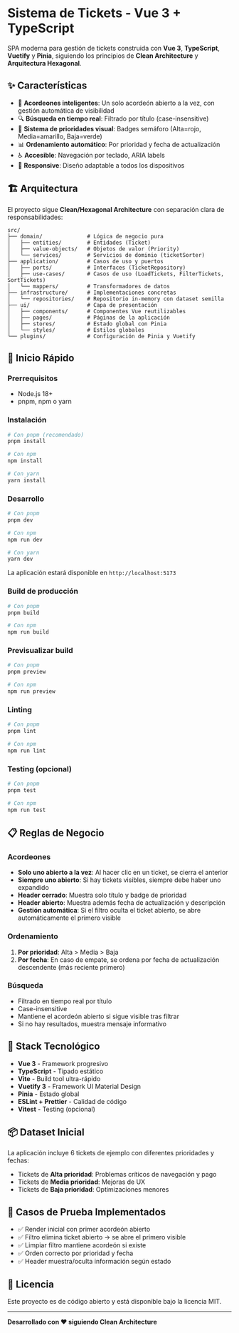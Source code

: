 # Sistema de Tickets - Vue 3 + TypeScript

SPA moderna para gestión de tickets construida con **Vue 3**, **TypeScript**, **Vuetify** y **Pinia**, siguiendo los principios de **Clean Architecture** y **Arquitectura Hexagonal**.

## ✨ Características

- 🎯 **Acordeones inteligentes**: Un solo acordeón abierto a la vez, con gestión automática de visibilidad
- 🔍 **Búsqueda en tiempo real**: Filtrado por título (case-insensitive)
- 🎨 **Sistema de prioridades visual**: Badges semáforo (Alta=rojo, Media=amarillo, Baja=verde)
- 📊 **Ordenamiento automático**: Por prioridad y fecha de actualización
- ♿ **Accesible**: Navegación por teclado, ARIA labels
- 📱 **Responsive**: Diseño adaptable a todos los dispositivos

## 🏗️ Arquitectura

El proyecto sigue **Clean/Hexagonal Architecture** con separación clara de responsabilidades:

```
src/
├── domain/              # Lógica de negocio pura
│   ├── entities/        # Entidades (Ticket)
│   ├── value-objects/   # Objetos de valor (Priority)
│   └── services/        # Servicios de dominio (ticketSorter)
├── application/         # Casos de uso y puertos
│   ├── ports/           # Interfaces (TicketRepository)
│   ├── use-cases/       # Casos de uso (LoadTickets, FilterTickets, SortTickets)
│   └── mappers/         # Transformadores de datos
├── infrastructure/      # Implementaciones concretas
│   └── repositories/    # Repositorio in-memory con dataset semilla
├── ui/                  # Capa de presentación
│   ├── components/      # Componentes Vue reutilizables
│   ├── pages/           # Páginas de la aplicación
│   ├── stores/          # Estado global con Pinia
│   └── styles/          # Estilos globales
└── plugins/             # Configuración de Pinia y Vuetify
```

## 🚀 Inicio Rápido

### Prerrequisitos

- Node.js 18+ 
- pnpm, npm o yarn

### Instalación

```bash
# Con pnpm (recomendado)
pnpm install

# Con npm
npm install

# Con yarn
yarn install
```

### Desarrollo

```bash
# Con pnpm
pnpm dev

# Con npm
npm run dev

# Con yarn
yarn dev
```

La aplicación estará disponible en `http://localhost:5173`

### Build de producción

```bash
# Con pnpm
pnpm build

# Con npm
npm run build
```

### Previsualizar build

```bash
# Con pnpm
pnpm preview

# Con npm
npm run preview
```

### Linting

```bash
# Con pnpm
pnpm lint

# Con npm
npm run lint
```

### Testing (opcional)

```bash
# Con pnpm
pnpm test

# Con npm
npm run test
```

## 📋 Reglas de Negocio

### Acordeones

- **Solo uno abierto a la vez**: Al hacer clic en un ticket, se cierra el anterior
- **Siempre uno abierto**: Si hay tickets visibles, siempre debe haber uno expandido
- **Header cerrado**: Muestra solo título y badge de prioridad
- **Header abierto**: Muestra además fecha de actualización y descripción
- **Gestión automática**: Si el filtro oculta el ticket abierto, se abre automáticamente el primero visible

### Ordenamiento

1. **Por prioridad**: Alta > Media > Baja
2. **Por fecha**: En caso de empate, se ordena por fecha de actualización descendente (más reciente primero)

### Búsqueda

- Filtrado en tiempo real por título
- Case-insensitive
- Mantiene el acordeón abierto si sigue visible tras filtrar
- Si no hay resultados, muestra mensaje informativo

## 🎨 Stack Tecnológico

- **Vue 3** - Framework progresivo
- **TypeScript** - Tipado estático
- **Vite** - Build tool ultra-rápido
- **Vuetify 3** - Framework UI Material Design
- **Pinia** - Estado global
- **ESLint + Prettier** - Calidad de código
- **Vitest** - Testing (opcional)

## 📦 Dataset Inicial

La aplicación incluye 6 tickets de ejemplo con diferentes prioridades y fechas:

- Tickets de **Alta prioridad**: Problemas críticos de navegación y pago
- Tickets de **Media prioridad**: Mejoras de UX
- Tickets de **Baja prioridad**: Optimizaciones menores

## 🧪 Casos de Prueba Implementados

- ✅ Render inicial con primer acordeón abierto
- ✅ Filtro elimina ticket abierto → se abre el primero visible
- ✅ Limpiar filtro mantiene acordeón si existe
- ✅ Orden correcto por prioridad y fecha
- ✅ Header muestra/oculta información según estado

## 📝 Licencia

Este proyecto es de código abierto y está disponible bajo la licencia MIT.

---

**Desarrollado con ❤️ siguiendo Clean Architecture**
